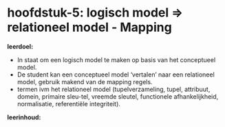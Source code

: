 # hoofdstuk-5: logisch model => relationeel model - Mapping

**leerdoel:** 

- In staat om een logisch model te maken op basis van het conceptueel model. 
- De student kan een conceptueel model ‘vertalen’ naar een relationeel model, gebruik makend van de mapping regels.
- termen ivm het relationeel model (tupelverzameling, tupel, attribuut, domein, primaire sleu-tel, vreemde sleutel, functionele afhankelijkheid, normalisatie, referentiële integriteit).

**leerinhoud:**


